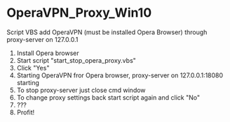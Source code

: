 # OperaVPN_Proxy_Win10
Script VBS add OperaVPN (must be installed Opera Browser) through proxy-server on 127.0.0.1

1. Install Opera browser
2. Start script "start_stop_opera_proxy.vbs"
3. Click "Yes"
4. Starting OperaVPN fror Opera browser, proxy-server on 127.0.0.1:18080 starting
5. To stop proxy-server just close cmd window
6. To change proxy settings back start script again and click "No"
7. ???
8. Profit!
